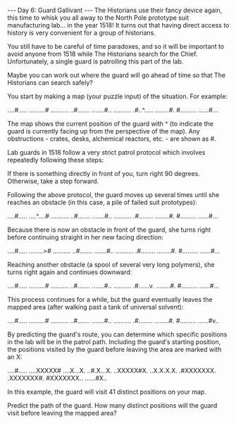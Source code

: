
--- Day 6: Guard Gallivant ---
The Historians use their fancy device again, this time to whisk you all away to the North Pole prototype suit manufacturing lab... in the year 1518! It turns out that having direct access to history is very convenient for a group of historians.


You still have to be careful of time paradoxes, and so it will be important to avoid anyone from 1518 while The Historians search for the Chief. Unfortunately, a single guard is patrolling this part of the lab.


Maybe you can work out where the guard will go ahead of time so that The Historians can search safely?


You start by making a map (your puzzle input) of the situation. For example:


....#.....
.........#
..........
..#.......
.......#..
..........
.#..^.....
........#.
#.........
......#...



The map shows the current position of the guard with ^ (to indicate the guard is currently facing up from the perspective of the map). Any obstructions - crates, desks, alchemical reactors, etc. - are shown as #.


Lab guards in 1518 follow a very strict patrol protocol which involves repeatedly following these steps:



If there is something directly in front of you, turn right 90 degrees.
Otherwise, take a step forward.



Following the above protocol, the guard moves up several times until she reaches an obstacle (in this case, a pile of failed suit prototypes):


....#.....
....^....#
..........
..#.......
.......#..
..........
.#........
........#.
#.........
......#...



Because there is now an obstacle in front of the guard, she turns right before continuing straight in her new facing direction:


....#.....
........>#
..........
..#.......
.......#..
..........
.#........
........#.
#.........
......#...



Reaching another obstacle (a spool of several very long polymers), she turns right again and continues downward:


....#.....
.........#
..........
..#.......
.......#..
..........
.#......v.
........#.
#.........
......#...



This process continues for a while, but the guard eventually leaves the mapped area (after walking past a tank of universal solvent):


....#.....
.........#
..........
..#.......
.......#..
..........
.#........
........#.
#.........
......#v..



By predicting the guard's route, you can determine which specific positions in the lab will be in the patrol path. Including the guard's starting position, the positions visited by the guard before leaving the area are marked with an X:


....#.....
....XXXXX#
....X...X.
..#.X...X.
..XXXXX#X.
..X.X.X.X.
.#XXXXXXX.
.XXXXXXX#.
#XXXXXXX..
......#X..



In this example, the guard will visit 41 distinct positions on your map.


Predict the path of the guard. How many distinct positions will the guard visit before leaving the mapped area?

